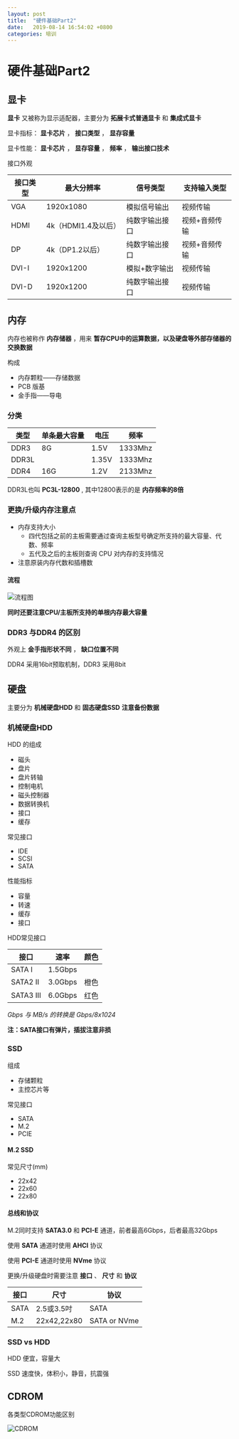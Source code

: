 ```yaml
---
layout: post
title:  "硬件基础Part2"
date:   2019-08-14 16:54:02 +0800
categories: 培训
---
```




# 硬件基础Part2

## 显卡

**显卡** 又被称为显示适配器，主要分为 **拓展卡式普通显卡** 和 **集成式显卡** 

显卡指标： **显卡芯片** ， **接口类型** ， **显存容量** 

显卡性能： **显卡芯片** ， **显存容量** ， **频率** ， **输出接口技术** 



接口外观

| 接口类型 | 最大分辨率          | 信号类型       | 支持输入类型  |
| -------- | ------------------- | -------------- | ------------- |
| VGA      | 1920x1080           | 模拟信号输出   | 视频传输      |
| HDMI     | 4k（HDMI1.4及以后） | 纯数字输出接口 | 视频+音频传输 |
| DP       | 4k（DP1.2以后）     | 纯数字输出接口 | 视频+音频传输 |
| DVI-I    | 1920x1200           | 模拟+数字输出  | 视频传输      |
| DVI-D    | 1920x1200           | 纯数字输出接口 | 视频传输      |



## 内存

内存也被称作 **内存储器** ，用来 **暂存CPU中的运算数据，以及硬盘等外部存储器的交换数据** 

构成

- 内存颗粒——存储数据
- PCB 版基
- 金手指——导电



### 分类

| 类型  | 单条最大容量 | 电压  | 频率    |
| ----- | ------------ | ----- | ------- |
| DDR3  | 8G           | 1.5V  | 1333Mhz |
| DDR3L |              | 1.35V | 1333Mhz |
| DDR4  | 16G          | 1.2V  | 2133Mhz |

DDR3L也叫 **PC3L-12800** , 其中12800表示的是 **内存频率的8倍** 



### 更换/升级内存注意点

- 内存支持大小
  - 四代包括之前的主板需要通过查询主板型号确定所支持的最大容量、代数、频率
  - 五代及之后的主板则查询 CPU 对内存的支持情况
- 注意原装内存代数和插槽数



#### 流程

![流程图](https://raw.githubusercontent.com/kuroidark/kuroidark.github.io/master/images/flow.png)

**同时还要注意CPU/主板所支持的单根内存最大容量**



### DDR3 与DDR4 的区别

外观上 **金手指形状不同** ， **缺口位置不同** 

DDR4 采用16bit预取机制，DDR3 采用8bit



## 硬盘

主要分为 **机械硬盘HDD** 和 **固态硬盘SSD** **注意备份数据**



### 机械硬盘HDD

HDD 的组成

- 磁头
- 盘片
- 盘片转轴
- 控制电机
- 磁头控制器
- 数据转换机
- 接口
- 缓存



常见接口

- IDE
- SCSI
- SATA



性能指标

- 容量
- 转速
- 缓存
- 接口



HDD常见接口

| 接口      | 速率    | 颜色 |
| --------- | ------- | ---- |
| SATA I    | 1.5Gbps |      |
| SATA2 II  | 3.0Gbps | 橙色 |
| SATA3 III | 6.0Gbps | 红色 |



*Gbps 与 MB/s 的转换是 Gbps/8x1024*

**注：SATA接口有弹片，插拔注意非损**



### SSD

组成

- 存储颗粒
- 主控芯片等



常见接口

- SATA
- M.2
- PCIE



#### M.2 SSD

常见尺寸(mm)

- 22x42
- 22x60
- 22x80



#### 总线和协议

M.2同时支持 **SATA3.0** 和 **PCI-E** 通道，前者最高6Gbps，后者最高32Gbps

使用 **SATA** 通道时使用 **AHCI** 协议

使用 **PCI-E** 通道时使用 **NVme** 协议



更换/升级硬盘时需要注意 **接口** 、 **尺寸** 和 **协议**

| 接口 | 尺寸        | 协议         |
| ---- | ----------- | ------------ |
| SATA | 2.5或3.5吋  | SATA         |
| M.2  | 22x42,22x80 | SATA or NVme |



### SSD vs HDD

HDD 便宜，容量大

SSD 速度快，体积小，静音，抗震强



## CDROM

各类型CDROM功能区别

![CDROM](https://raw.githubusercontent.com/kuroidark/kuroidark.github.io/master/images/CDROM.png)